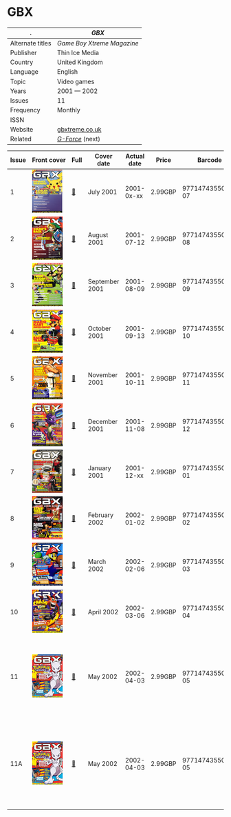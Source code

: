 # GBX

. | _GBX_
--- | ---
Alternate titles | _Game Boy Xtreme Magazine_
Publisher | Thin Ice Media
Country | United Kingdom
Language | English
Topic | Video games
Years | 2001 &mdash; 2002
Issues | 11
Frequency | Monthly
ISSN | 
Website | [gbxtreme.co.uk][web]
Related | _[G-Force](G-Force.md)_ (next)

Issue | Front&nbsp;cover | Full | Cover date | Actual date | Price | Barcode | Extras
----- | ---------------- | ---- | ---------- | ----------- | ----- | ------- | ------
1|![1](gbx/01.png)|[🔗][1]|July 2001|2001-0x-xx|2.99GBP|9771474355002-07|VHS tape [🔗][vhs]
2|![2](gbx/02.png)|[🔗][2]|August 2001|2001-07-12|2.99GBP|9771474355002-08|VHS tape [🔗][vhs]
3|![3](gbx/03.png)|[🔗][3]|September 2001|2001-08-09|2.99GBP|9771474355002-09|VHS tape [🔗][vhs]
4|![4](gbx/04.png)|[🔗][4]|October 2001|2001-09-13|2.99GBP|9771474355002-10|VHS tape [🔗][vhs]
5|![5](gbx/05.png)|[🔗][5]|November 2001|2001-10-11|2.99GBP|9771474355002-11|VHS tape [🔗][vhs]
6|![6](gbx/06.png)|[🔗][6]|December 2001|2001-11-08|2.99GBP|9771474355002-12|VHS tape [🔗][vhs]
7|![7](gbx/07.png)|[🔗][7]|January 2001|2001-12-xx|2.99GBP|9771474355002-01|VHS tape [🔗][vhs]
8|![8](gbx/08.png)|[🔗][8]|February 2002|2002-01-02|2.99GBP|9771474355002-02|VHS tape [🔗][vhs]
9|![9](gbx/09.png)|[🔗][9]|March 2002|2002-02-06|2.99GBP|9771474355002-03|VHS tape [🔗][vhs]
10|![10](gbx/10.png)|[🔗][10]|April 2002|2002-03-06|2.99GBP|9771474355002-04|VHS tape [🔗][vhs]
11|![11](gbx/11.png)|[🔗][11]|May 2002|2002-04-03|2.99GBP|9771474355002-05|![11](gbx/11e.png)<br>Karate Joe Game Boy Color game &vert; Jelly Belly beans &vert; Poster
11A|![11](gbx/11.png)|[🔗][11]|May 2002|2002-04-03|2.99GBP|9771474355002-05|![11](gbx/11Ae.png)<br>Space Invasion/Karate Joe Game Boy Color game [🔗][11Ae] &vert; Jelly Belly beans &vert; Poster

[1]: https://archive.org/details/gbx-01
[2]: https://archive.org/details/gbx-02
[3]: https://archive.org/details/gbx-03
[4]: https://archive.org/details/gbx-04
[5]: https://archive.org/details/gbx-05
[6]: https://archive.org/details/gbx-2001-12-06
[7]: https://archive.org/details/gbx-07
[8]: https://archive.org/details/gbx-2002-02-08
[9]: https://archive.org/details/GBX_Issue_09_2002-03_Thin_Ice_Media_GB
[10]: https://archive.org/details/gbx-10
[11]: https://archive.org/details/gbx-11

[vhs]: https://archive.org/details/action-gbx-vhs-full-set
[11Ae]: https://archive.org/details/1-karate-joe-space-invasion

[web]: https://web.archive.org/web/20020328040600/http://www.gbxtreme.co.uk/
